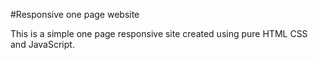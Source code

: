 #Responsive one page website

This is a simple one page responsive site created using pure HTML CSS and JavaScript.
